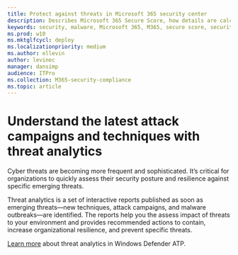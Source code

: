 ```yaml
---
title: Protect against threats in Microsoft 365 security center
description: Describes Microsoft 365 Secure Score, how details are calculated, and what security admins can expect using it.
keywords: security, malware, Microsoft 365, M365, secure score, security center, improvement actions
ms.prod: w10
ms.mktglfcycl: deploy
ms.localizationpriority: medium
ms.author: ellevin
author: levinec
manager: dansimp
audience: ITPro
ms.collection: M365-security-compliance  
ms.topic: article
---
```


# Understand the latest attack campaigns and techniques with threat analytics

Cyber threats are becoming more frequent and sophisticated. It’s critical for organizations to quickly assess their security posture and resilience against specific emerging threats.

Threat analytics is a set of interactive reports published as soon as emerging threats—new techniques, attack campaigns, and malware outbreaks—are identified. The reports help you the assess impact of threats to your environment and provides recommended actions to contain, increase organizational resilience, and prevent specific threats.

[Learn more](https://docs.microsoft.com/en-us/windows/security/threat-protection/windows-defender-atp/threat-analytics) about threat analytics in Windows Defender ATP.  